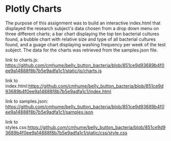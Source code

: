 # Plotly Charts
The purpose of this assignment was to build an interactive index.html that displayed the research subject's data chosen from a drop down menu on three different charts; a bar chart displaying the top ten bacterial cultures found, a bubble chart with relative size and type of all bacterial cultures found, and a guage chart displaying washing frequency per week of the test subject.  The data for the charts was retrieved from the samples.json file.


link to charts.js: https://github.com/cmhume/belly_button_bacteria/blob/851ce9d93689b4f0ee9a14888f8b7b5e9adfa1c1/static/js/charts.js


link to index.html:https://github.com/cmhume/belly_button_bacteria/blob/851ce9d93689b4f0ee9a14888f8b7b5e9adfa1c1/index.html


link to samples.json: https://github.com/cmhume/belly_button_bacteria/blob/851ce9d93689b4f0ee9a14888f8b7b5e9adfa1c1/samples.json

link to styles.css:https://github.com/cmhume/belly_button_bacteria/blob/851ce9d93689b4f0ee9a14888f8b7b5e9adfa1c1/static/css/style.css
